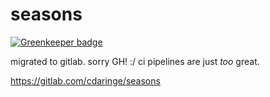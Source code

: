 # seasons

[![Greenkeeper badge](https://badges.greenkeeper.io/cdaringe/seasons.svg)](https://greenkeeper.io/)

migrated to gitlab.  sorry GH! :/  ci pipelines are just _too_ great.

https://gitlab.com/cdaringe/seasons
